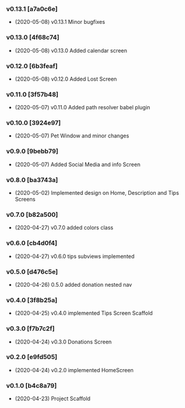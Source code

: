 ### v0.13.1 [a7a0c6e]
* (2020-05-08) v0.13.1 Minor bugfixes

### v0.13.0 [4f68c74]
* (2020-05-08) v0.13.0 Added calendar screen

### v0.12.0 [6b3feaf]
* (2020-05-08) v0.12.0 Added Lost Screen

### v0.11.0 [3f57b48]
* (2020-05-07) v0.11.0 Added path resolver babel plugin

### v0.10.0 [3924e97]
* (2020-05-07) Pet Window and minor changes

### v0.9.0 [9bebb79]
* (2020-05-07) Added Social Media and info Screen

### v0.8.0 [ba3743a]
* (2020-05-02) Implemented design on Home, Description and Tips Screens

### v0.7.0 [b82a500]
* (2020-04-27) v0.7.0 added colors class

### v0.6.0 [cb4d0f4]
* (2020-04-27) v0.6.0 tips subviews implemented

### v0.5.0 [d476c5e]
* (2020-04-26) 0.5.0 added donation nested nav

### v0.4.0 [3f8b25a]
* (2020-04-25) v0.4.0 implemented Tips Screen Scaffold

### v0.3.0 [f7b7c2f]
* (2020-04-24) v0.3.0 Donations Screen

### v0.2.0 [e9fd505]
* (2020-04-24) v0.2.0 implemented HomeScreen

### v0.1.0 [b4c8a79]
* (2020-04-23) Project Scaffold

